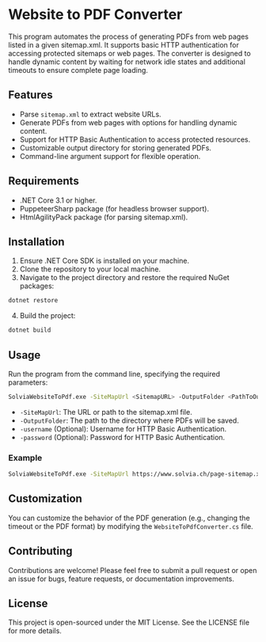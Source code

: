 # Website to PDF Converter

This program automates the process of generating PDFs from web pages listed in a given sitemap.xml. It supports basic HTTP authentication for accessing protected sitemaps or web pages. The converter is designed to handle dynamic content by waiting for network idle states and additional timeouts to ensure complete page loading.

## Features

- Parse `sitemap.xml` to extract website URLs.
- Generate PDFs from web pages with options for handling dynamic content.
- Support for HTTP Basic Authentication to access protected resources.
- Customizable output directory for storing generated PDFs.
- Command-line argument support for flexible operation.

## Requirements

- .NET Core 3.1 or higher.
- PuppeteerSharp package (for headless browser support).
- HtmlAgilityPack package (for parsing sitemap.xml).

## Installation

1. Ensure .NET Core SDK is installed on your machine.
2. Clone the repository to your local machine.
3. Navigate to the project directory and restore the required NuGet packages:

```bash
dotnet restore
```

4. Build the project:

```bash
dotnet build
```

## Usage

Run the program from the command line, specifying the required parameters:

```bash
SolviaWebsiteToPdf.exe -SiteMapUrl <SitemapURL> -OutputFolder <PathToOutputFolder> [-username <Username> -password <Password>]
```

- `-SiteMapUrl`: The URL or path to the sitemap.xml file.
- `-OutputFolder`: The path to the directory where PDFs will be saved.
- `-username` (Optional): Username for HTTP Basic Authentication.
- `-password` (Optional): Password for HTTP Basic Authentication.

### Example

```bash
SolviaWebsiteToPdf.exe -SiteMapUrl https://www.solvia.ch/page-sitemap.xml -OutputFolder C:\PDFs
```

## Customization

You can customize the behavior of the PDF generation (e.g., changing the timeout or the PDF format) by modifying the `WebsiteToPdfConverter.cs` file.

## Contributing

Contributions are welcome! Please feel free to submit a pull request or open an issue for bugs, feature requests, or documentation improvements.

## License

This project is open-sourced under the MIT License. See the LICENSE file for more details.

